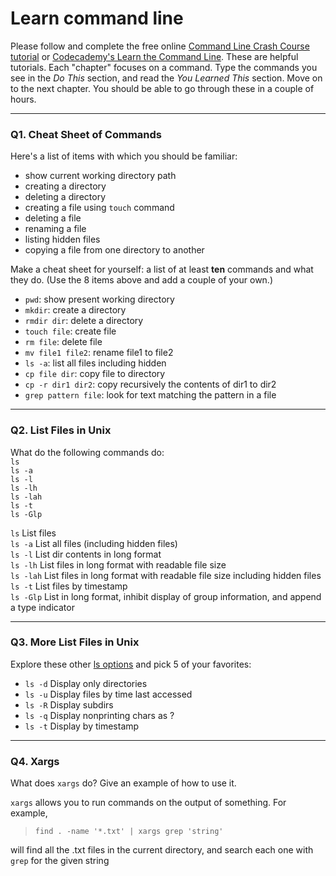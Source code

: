# Learn command line

Please follow and complete the free online [Command Line Crash Course
tutorial](https://web.archive.org/web/20160708171659/http://cli.learncodethehardway.org/book/) or [Codecademy's Learn the Command Line](https://www.codecademy.com/learn/learn-the-command-line). These are helpful tutorials. Each "chapter" focuses on a command. Type the commands you see in the _Do This_ section, and read the _You Learned This_ section. Move on to the next chapter. You should be able to go through these in a couple of hours.

---

### Q1.  Cheat Sheet of Commands  

Here's a list of items with which you should be familiar:  
* show current working directory path
* creating a directory
* deleting a directory
* creating a file using `touch` command
* deleting a file
* renaming a file
* listing hidden files
* copying a file from one directory to another

Make a cheat sheet for yourself: a list of at least **ten** commands and what they do.  (Use the 8 items above and add a couple of your own.)  

* `pwd`: show present working directory
* `mkdir`: create a directory
* `rmdir dir`: delete a directory
* `touch file`: create file
* `rm file`: delete file
* `mv file1 file2`: rename file1 to file2
* `ls -a`: list all files including hidden
* `cp file dir`: copy file to directory
* `cp -r dir1 dir2`: copy recursively the contents of dir1 to dir2
* `grep pattern file`: look for text matching the pattern in a file

---

### Q2.  List Files in Unix   

What do the following commands do:  
`ls`  
`ls -a`  
`ls -l`  
`ls -lh`  
`ls -lah`  
`ls -t`  
`ls -Glp`  

>
`ls`  List files  
`ls -a` List all files (including hidden files)  
`ls -l` List dir contents in long format  
`ls -lh`  List files in long format with readable file size  
`ls -lah`  List files in long format with readable file size including hidden files  
`ls -t` List files by timestamp  
`ls -Glp`  List in long format, inhibit display of group information, and append a type indicator  

---

### Q3.  More List Files in Unix  

Explore these other [ls options](http://www.techonthenet.com/unix/basic/ls.php) and pick 5 of your favorites:

* `ls -d` Display only directories
* `ls -u` Display files by time last accessed
* `ls -R` Display subdirs
* `ls -q` Display nonprinting chars as ?
* `ls -t` Display by timestamp

---

### Q4.  Xargs   

What does `xargs` do? Give an example of how to use it.

`xargs` allows you to run commands on the output of something. For example,  
> `find . -name '*.txt' | xargs grep 'string'`  

will find all the .txt files in the current directory, and search each one with `grep` for the given string

 

